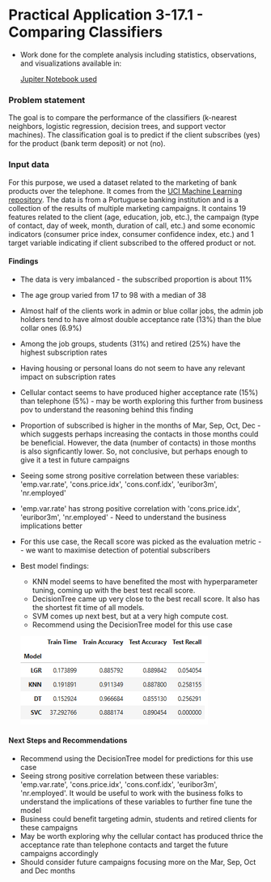 # Practical Application 3-17.1 - Comparing Classifiers #
* Work done for the complete analysis including statistics, observations, and visualizations available in:

    [Jupiter Notebook used](https://github.com/ndhomse/compare-classifiers/blob/master/notebook/Practical_App_3_17.1.ipynb)
### Problem statement ###
The goal is to compare the performance of the classifiers (k-nearest neighbors, logistic regression, decision trees, and support vector machines). 
The classification goal is to predict if the client subscribes (yes) for the product (bank term deposit) or not (no).

### Input data ###
For this purpose, we used a dataset related to the marketing of bank products over the telephone. It comes from the [UCI Machine Learning repository](https://archive.ics.uci.edu/ml/datasets/bank+marketing). The data is from a Portuguese banking institution and is a collection of the results of multiple marketing campaigns. It contains 19 features related to the client (age, education, job, etc.), the campaign (type of contact, day of week, month, duration of call, etc.) and some economic indicators (consumer price index, consumer confidence index, etc.) and 1 target variable indicating if client subscribed to the offered product or not.

#### Findings ####
* The data is very imbalanced - the subscribed proportion is about 11%
* The age group varied from 17 to 98 with a median of 38
* Almost half of the clients work in admin or blue collar jobs, the admin job holders tend to have almost double acceptance rate (13%) than the blue collar ones (6.9%)
* Among the job groups, students (31%) and retired (25%) have the highest subscription rates
* Having housing or personal loans do not seem to have any relevant impact on subscription rates
* Cellular contact seems to have produced higher acceptance rate (15%) than telephone (5%) - may be worth exploring this further from business pov to understand the reasoning behind this finding
* Proportion of subscribed is higher in the months of Mar, Sep, Oct, Dec - which suggests perhaps increasing the contacts in those months could be beneficial. However, the data (number of contacts) in those months is also signficantly lower. So, not conclusive, but perhaps enough to give it a test in future campaigns
* Seeing some strong positive correlation between these variables: 'emp.var.rate', 'cons.price.idx', 'cons.conf.idx', 'euribor3m', 'nr.employed'
* 'emp.var.rate' has strong positive correlation with 'cons.price.idx', 'euribor3m', 'nr.employed' - Need to understand the business implications better
* For this use case, the Recall score was picked as the evaluation metric -- we want to maximise detection of potential subscribers
* Best model findings:
  * KNN model seems to have benefited the most with hyperparameter tuning, coming up with the best test recall score.
  * DecisionTree came up very close to the best recall score. It also has the shortest fit time of all models.
  * SVM comes up next best, but at a very high compute cost.
  * Recommend using the DecisionTree model for this use case
  
  ![](images/results-simple-models.PNG)

#### Next Steps and Recommendations ####
* Recommend using the DecisionTree model for predictions for this use case
* Seeing strong positive correlation between these variables: 'emp.var.rate', 'cons.price.idx', 'cons.conf.idx', 'euribor3m', 'nr.employed'. It would be useful to work with the business folks to understand the implications of these variables to further fine tune the model
* Business could benefit targeting admin, students and retired clients for these campaigns
* May be worth exploring why the cellular contact has produced thrice the acceptance rate than telephone contacts and target the future campaigns accordingly
* Should consider future campaigns focusing more on the Mar, Sep, Oct and Dec months
